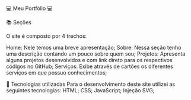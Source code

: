 💻 Meu Portfólio 💻

📚 Seções


O site é composto por 4 trechos:

Home: Nele temos uma breve apresentação;
Sobre: Nessa seção tenho uma descrição contando um pouco sobre quem sou;
Projetos: Apresenta alguns projetos desenvolvidos e com link direto para os respectivos códigos no GitHub;
Serviços: Exibe através de cartões os diferentes serviços em que possuo conhecimentos;

💼 Tecnologias utilizadas
Para o desenvolvimento deste site utilizei as seguintes tecnologias:
HTML;
CSS;
JavaScript;
Injeção SVG;
